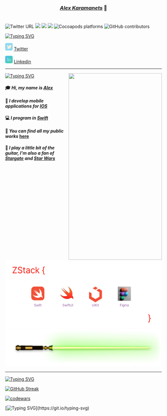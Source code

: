 
<!--- LOGO --->
***<h3 align="center"> <a href="https://github.com/karamanets" target="_blank">Alex Karamanets</a>***  :crystal_ball:
# 

<!--- shields --->
 ![Twitter URL](https://img.shields.io/twitter/url?color=%239356A0&label=Twitter&logo=Twitter&style=plastic&url=https%3A%2F%2Ftwitter.com%2FAlexKaramanets)  ![](https://img.shields.io/cocoapods/p/ios?color=%239356A0&label=Swift&logo=Swift&logoColor=%239356A0&style=plastic)  ![](https://img.shields.io/cocoapods/p/ios?color=%239356A0&label=SwiftUi&logo=Swift&logoColor=%239356A0&style=plastic)  ![](https://img.shields.io/cocoapods/p/ios?color=%239356A0&label=UiKit&logo=UIkit&logoColor=%239356A0&style=plastic) ![Cocoapods platforms](https://img.shields.io/cocoapods/p/IO?color=%239356A0&label=UI-UX%20design&logo=GitHub&logoColor=%239356A0&style=plastic) ![GitHub contributors](https://img.shields.io/github/contributors/karamanets/karamanets?color=green&logo=GitHub&logoColor=%239356A0&style=plastic)

 
<!--- Typing --->
<a href="https://git.io/typing-svg"><img src="https://readme-typing-svg.demolab.com?font=Fira+Code&pause=1000&color=9356A0&width=435&lines=My+social+networks" alt="Typing SVG" /></a>


<!--- Link --->
![picture1](https://github.com/karamanets/karamanets/blob/main/icon/Twitter.png) [Twitter](https://twitter.com/AlexKaramanets)
 
![picture1](https://github.com/karamanets/karamanets/blob/main/icon/Linkedin.png) [Linkedin](https://www.linkedin.com/in/alexander-karamanets-b002a725a/) 

____

 
<!--- GIF iPhone --->
<p><img align="right" src="https://github.com/karamanets/StoreView/blob/main/icons/GIF.gif" width="300" height="600" /></p>
 
<!--- Typing --->
<a href="https://git.io/typing-svg"><img src="https://readme-typing-svg.demolab.com?font=Fira+Code&pause=1000&color=9356A0&width=435&lines=A+little+bit+about+me" alt="Typing SVG" /></a>  
 
 

 <!--- About me --->
#### :mortar_board: ***Hi, my name is [Alex](https://github.com/karamanets)*** 
#### :calling: ***I develop mobile applications for [IOS](https://en.wikipedia.org/wiki/IOS)*** 
#### :computer: ***I program in [Swift](https://developer.apple.com/swift/)***
#### :school_satchel: ***You can find all my public works*** [here](https://github.com/karamanets?tab=repositories)
#### :guitar: ***I play a little bit of the guitar, I'm also a fan of [Stargate](https://giphy.com/gifs/reactiongifs-mrw-netflix-s8X61m47R3GZW) and [Star Wars](https://giphy.com/gifs/star-wars-han-solo-rHR8qP1mC5V3G)*** 
 
 


 <img src="https://github.com/karamanets/karamanets/blob/main/icon/Stack.png" width="530" height="220">
 
 
 <img src="https://github.com/karamanets/karamanets/blob/main/logo3.png" width="530" height="120">
 
____
 
 
<!--- Typing --->
<a href="https://git.io/typing-svg"><img src="https://readme-typing-svg.demolab.com?font=Fira+Code&pause=1000&color=9356A0&width=435&lines=Just+try+it+simply" alt="Typing SVG" /></a>
 
 
<!--- Statistic --->
[![GitHub Streak](https://github-readme-streak-stats.herokuapp.com?user=karamanets&theme=cobalt&border_radius=0&date_format=M%20j%5B%2C%20Y%5D&mode=weekly)](https://git.io/streak-stats)
 
 
<!--- codewars --->
[![codewars](https://www.codewars.com/users/Mr_Lucius/badges/large)](https://www.codewars.com/users/Mr_Lucius)  


[![Typing SVG](https://readme-typing-svg.demolab.com?font=Babylonica&pause=1000&color=F71D10&width=435&lines=If+you+like+my+GitHub%2C+please+subscribe%2C+I+would+really+appreciate+it.)](https://git.io/typing-svg)

